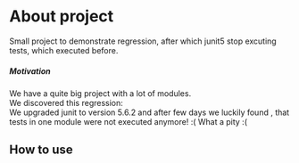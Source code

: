 # About project

Small project to demonstrate regression, after which junit5 stop excuting tests, which executed before.

##### Motivation
We have a quite big project with a lot of modules.  
We discovered this regression:  
We upgraded junit to version 5.6.2 and after few days we luckily found
, that tests in one module were not executed anymore! :(   What a pity :(

## How to use

